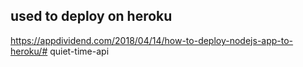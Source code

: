 ## used to deploy on  heroku
https://appdividend.com/2018/04/14/how-to-deploy-nodejs-app-to-heroku/# quiet-time-api

